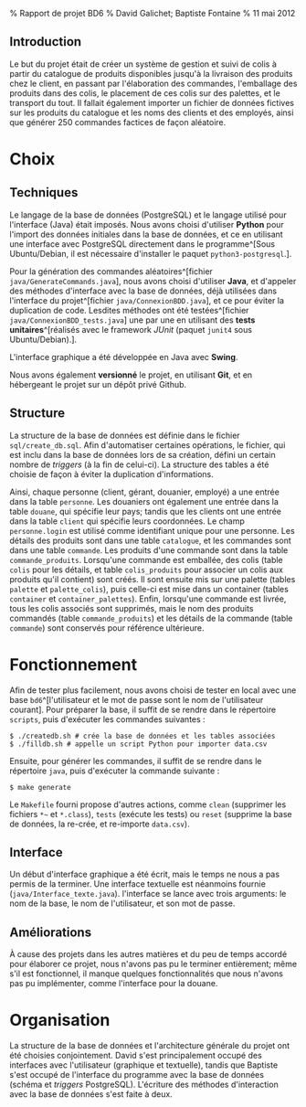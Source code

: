% Rapport de projet BD6
% David Galichet; Baptiste Fontaine
% 11 mai 2012

Introduction
------------

Le but du projet était de créer un système de gestion et suivi de colis à partir
du catalogue de produits disponibles jusqu'à la livraison des produits chez le
client, en passant par l'élaboration des commandes, l'emballage des produits
dans des colis, le placement de ces colis sur des palettes, et le transport du
tout.
Il fallait également importer un fichier de données fictives sur les produits du
catalogue et les noms des clients et des employés, ainsi que générer 250
commandes factices de façon aléatoire.

Choix
=====

Techniques
----------

Le langage de la base de données (PostgreSQL) et le langage utilisé pour
l'interface (Java) était imposés. Nous avons choisi d'utiliser **Python** pour
l'import des données initiales dans la base de données, et ce en utilisant
une interface avec PostgreSQL directement dans le programme^[Sous Ubuntu/Debian,
il est nécessaire d'installer le paquet `python3-postgresql`.].

Pour la génération des commandes aléatoires^[fichier
`java/GenerateCommands.java`], nous avons choisi d'utiliser
**Java**, et d'appeler des méthodes d'interface avec la base de données, déjà
utilisées dans l'interface du projet^[fichier `java/ConnexionBDD.java`], et ce
pour éviter la duplication de code. Lesdites méthodes ont été
testées^[fichier `java/ConnexionBDD_tests.java`] une par une en utilisant des
**tests unitaires**^[réalisés avec le framework *JUnit* (paquet `junit4` sous
Ubuntu/Debian).].

L'interface graphique a été développée en Java avec **Swing**.

Nous avons également **versionné** le projet, en utilisant **Git**, et en hébergeant
le projet sur un dépôt privé Github. 

Structure
---------

La structure de la base de données est définie dans le fichier
`sql/create_db.sql`. Afin d'automatiser certaines opérations, le fichier, qui
est inclu dans la base de données lors de sa création, défini un certain nombre
de *triggers* (à la fin de celui-ci). La structure des tables a été choisie de
façon à éviter la duplication d'informations.

Ainsi, chaque personne (client,
gérant, douanier, employé) a une entrée dans la table `personne`. Les douaniers
ont également une entrée dans la table `douane`, qui spécifie leur pays; tandis
que les clients ont une entrée dans la table `client` qui spécifie leurs
coordonnées. Le champ `personne.login` est utilisé comme identifiant unique pour
une personne. Les détails des produits sont dans une table `catalogue`, et les
commandes sont dans une table `commande`. Les produits d'une commande sont dans
la table `commande_produits`. Lorsqu'une commande est emballée, des colis (table
`colis` pour les détails, et table `colis_produits` pour associer un colis aux
produits qu'il contient) sont créés. Il sont ensuite mis sur une palette (tables
`palette` et `palette_colis`), puis celle-ci est mise dans un container (tables
`container` et `container_palettes`). Enfin, lorsqu'une commande est livrée,
tous les colis associés sont supprimés, mais le nom des produits commandés
(table `commande_produits`) et les détails de la commande (table `commande`)
sont conservés pour référence ultérieure.

Fonctionnement
==============

Afin de tester plus facilement, nous avons choisi de tester en local avec une
base `bd6`^[l'utilisateur et le mot de passe sont le nom de l'utilisateur
courant]. Pour préparer la base, il suffit de se rendre dans le répertoire
`scripts`, puis d'exécuter les commandes suivantes :

    $ ./createdb.sh # crée la base de données et les tables associées
    $ ./filldb.sh # appelle un script Python pour importer data.csv

Ensuite, pour générer les commandes, il suffit de se rendre dans le répertoire
`java`, puis d'exécuter la commande suivante :

    $ make generate

Le `Makefile` fourni propose d'autres actions, comme `clean` (supprimer les
fichiers `*~` et `*.class`), `tests` (exécute les tests) ou `reset` (supprime la
base de données, la re-crée, et re-importe `data.csv`).

Interface
---------

Un début d'interface graphique a été écrit, mais le temps ne nous a pas permis
de la terminer. Une interface textuelle est néanmoins fournie
(`java/Interface_texte.java`). l'interface se lance avec trois arguments: le nom
de la base, le nom de l'utilisateur, et son mot de passe.

Améliorations
-------------

À cause des projets dans les autres matières et du peu de temps accordé pour
élaborer ce projet, nous n'avons pas pu le terminer entièrement; même s'il est
fonctionnel, il manque quelques fonctionnalités que nous n'avons pas pu
implémenter, comme l'interface pour la douane.

Organisation
============

La structure de la base de données et l'architecture générale du projet ont été
choisies conjointement. David s'est principalement occupé des interfaces avec
l'utilisateur (graphique et textuelle), tandis que Baptiste s'est occupé de
l'interface du programme avec la base de données (schéma et *triggers*
PostgreSQL). L'écriture des méthodes d'interaction avec la base de données
s'est faite à deux.
